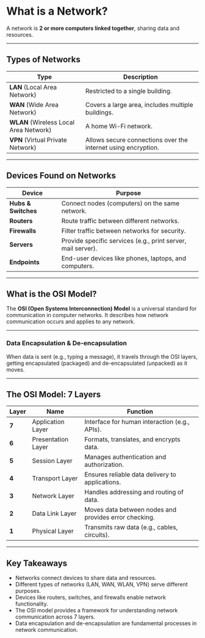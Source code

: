 # What is a Network?
A network is **2 or more computers linked together**, sharing data and resources.

---

## Types of Networks
| **Type** | **Description** |
|----------|-----------------|
| **LAN** (Local Area Network) | Restricted to a single building. |
| **WAN** (Wide Area Network) | Covers a large area, includes multiple buildings. |
| **WLAN** (Wireless Local Area Network) | A home Wi-Fi network. |
| **VPN** (Virtual Private Network) | Allows secure connections over the internet using encryption. |

---

## Devices Found on Networks
| **Device**       | **Purpose**                                                                 |
|------------------|-----------------------------------------------------------------------------|
| **Hubs & Switches** | Connect nodes (computers) on the same network.                             |
| **Routers**        | Route traffic between different networks.                                  |
| **Firewalls**      | Filter traffic between networks for security.                              |
| **Servers**        | Provide specific services (e.g., print server, mail server).               |
| **Endpoints**      | End-user devices like phones, laptops, and computers.                      |

---

## What is the OSI Model?
The **OSI (Open Systems Interconnection) Model** is a universal standard for communication in computer networks. It describes how network communication occurs and applies to any network.

---

### Data Encapsulation & De-encapsulation
When data is sent (e.g., typing a message), it travels through the OSI layers, getting encapsulated (packaged) and de-encapsulated (unpacked) as it moves.

---

## The OSI Model: 7 Layers
| **Layer** | **Name**            | **Function**                                                                 |
|-----------|---------------------|-----------------------------------------------------------------------------|
| **7**     | Application Layer   | Interface for human interaction (e.g., APIs).                               |
| **6**     | Presentation Layer  | Formats, translates, and encrypts data.                                     |
| **5**     | Session Layer       | Manages authentication and authorization.                                   |
| **4**     | Transport Layer     | Ensures reliable data delivery to applications.                             |
| **3**     | Network Layer       | Handles addressing and routing of data.                                     |
| **2**     | Data Link Layer     | Moves data between nodes and provides error checking.                       |
| **1**     | Physical Layer      | Transmits raw data (e.g., cables, circuits).                                |

---

## Key Takeaways
- Networks connect devices to share data and resources.
- Different types of networks (LAN, WAN, WLAN, VPN) serve different purposes.
- Devices like routers, switches, and firewalls enable network functionality.
- The OSI model provides a framework for understanding network communication across 7 layers.
- Data encapsulation and de-encapsulation are fundamental processes in network communication.